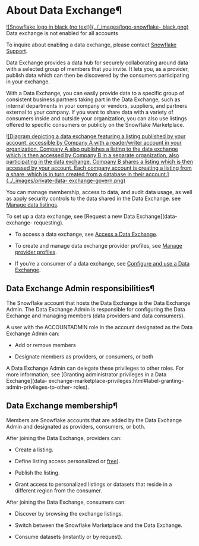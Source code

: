 # About Data Exchange¶

[![Snowflake logo in black \(no text\)](../_images/logo-snowflake-
black.png)](../_images/logo-snowflake-black.png) Data exchange is not enabled
for all accounts

To inquire about enabling a data exchange, please contact [Snowflake
Support](https://docs.snowflake.com/user-guide/contacting-support).

Data Exchange provides a data hub for securely collaborating around data with
a selected group of members that you invite. It lets you, as a provider,
publish data which can then be discovered by the consumers participating in
your exchange.

With a Data Exchange, you can easily provide data to a specific group of
consistent business partners taking part in the Data Exchange, such as
internal departments in your company or vendors, suppliers, and partners
external to your company. If you want to share data with a variety of
consumers inside and outside your organization, you can also use listings
offered to specific consumers or publicly on the Snowflake Marketplace.

[![Diagram depicting a data exchange featuring a listing published by your
account, accessible by Company A with a reader/writer account in your
organization. Company A also publishes a listing to the data exchange which is
then accessed by Company B in a separate organization, also participating in
the data exchange. Company B shares a listing which is then accessed by your
account. Each company account is creating a listing from a share, which is in
turn created from a database in their account.](../_images/private-data-
exchange-govern.png)](../_images/private-data-exchange-govern.png)

You can manage membership, access to data, and audit data usage, as well as
apply security controls to the data shared in the Data Exchange. see [Manage
data listings](data-exchange-managing-data-listings).

To set up a data exchange, see [Request a new Data Exchange](data-exchange-
requesting).

  * To access a data exchange, see [Access a Data Exchange](data-exchange-accessing).

  * To create and manage data exchange provider profiles, see [Manage provider profiles](data-exchange-becoming-a-provider).

  * If you’re a consumer of a data exchange, see [Configure and use a Data Exchange](data-exchange-using).

## Data Exchange Admin responsibilities¶

The Snowflake account that hosts the Data Exchange is the Data Exchange Admin.
The Data Exchange Admin is responsible for configuring the Data Exchange and
managing members (data providers and data consumers).

A user with the ACCOUNTADMIN role in the account designated as the Data
Exchange Admin can:

  * Add or remove members

  * Designate members as providers, or consumers, or both

A Data Exchange Admin can delegate these privileges to other roles. For more
information, see [Granting administrator privileges in a Data Exchange](data-
exchange-marketplace-privileges.html#label-granting-admin-privileges-to-other-
roles).

## Data Exchange membership¶

Members are Snowflake accounts that are added by the Data Exchange Admin and
designated as providers, consumers, or both.

After joining the Data Exchange, providers can:

  * Create a listing.

  * Define listing access personalized or [free](https://other-docs.snowflake.com/en/collaboration/collaboration-listings-about.html#label-free-listing)).

  * Publish the listing.

  * Grant access to personalized listings or datasets that reside in a different region from the consumer.

After joining the Data Exchange, consumers can:

  * Discover by browsing the exchange listings.

  * Switch between the Snowflake Marketplace and the Data Exchange.

  * Consume datasets (instantly or by request).

